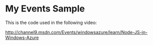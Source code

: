# My Events Sample #

This is the code used in the following video:

http://channel9.msdn.com/Events/windowsazure/learn/Node-JS-in-Windows-Azure